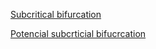 [Subcritical bifurcation](https://www.geogebra.org/calculator/e2bsmz9m)


[Potencial subcrticial bifucrcation](https://www.geogebra.org/calculator/kqzn24mt)
